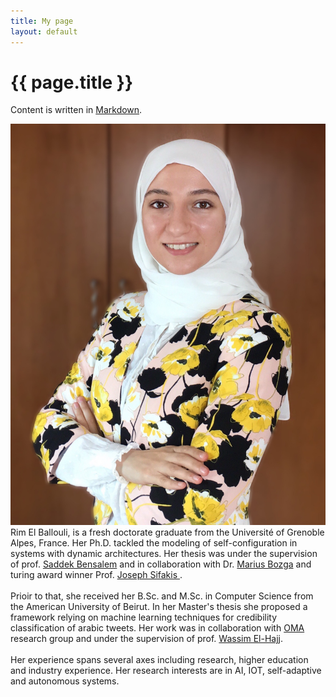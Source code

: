 ```yaml
---
title: My page
layout: default
---
```


# {{ page.title }}

Content is written in [Markdown](https://learnxinyminutes.com/docs/markdown/). 
<div id="middsec">
	<div id="profilePic-container" >
		<img id="pic" src="/assets/images//protrait.jpg">
	</div>
	<div>
	<div id="porofileDesc">
		Rim El Ballouli, is a fresh doctorate graduate from the Universit&eacute;  of Grenoble Alpes, France. Her Ph.D. 
		tackled the modeling of self-configuration in systems with dynamic architectures. Her thesis was under the 
		supervision of prof. <a href="https://www-verimag.imag.fr/~bensalem/">Saddek Bensalem</a> and in collaboration 
		with Dr. <a href="http://www-verimag.imag.fr/~bozga/">Marius Bozga</a> and turing award winner 
		Prof. <a href="http://www-verimag.imag.fr/PEOPLE/Joseph.Sifakis/">Joseph Sifakis </a>.
		</br><br/>
		Prioir to that, she received her B.Sc. and M.Sc. in Computer Science from the American University of Beirut. In her 
		Master's thesis she proposed a framework relying on machine learning techniques for credibility classification of arabic tweets. 
		Her work was in collaboration with <a href="http://oma-project.azurewebsites.net/">OMA</a> research group and under the 
		supervision of prof. <a href="https://staff.aub.edu.lb/~we07/index.htm">Wassim El-Hajj</a>. 
		</br></br>
		Her experience spans several axes including research, higher education and industry experience. Her research interests are 
		in AI, IOT, self-adaptive and autonomous systems. 
	</div>
	</div>
</div>